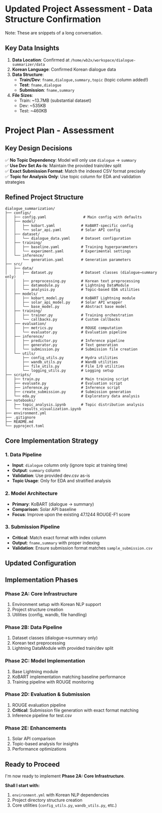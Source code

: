# Updated Project Assessment - Data Structure Confirmation

Note: These are snippets of a long conversation.

## **Key Data Insights**

1. **Data Location**: Confirmed at `/home/wb2x/workspace/dialogue-summarizer/data`
2. **Korean Language**: Confirmed Korean dialogue data
3. **Data Structure**: 
   - **Train/Dev**: `fname,dialogue,summary,topic` (topic column added!)
   - **Test**: `fname,dialogue` 
   - **Submission**: `fname,summary`
4. **File Sizes**: 
   - Train: ~13.7MB (substantial dataset)
   - Dev: ~535KB 
   - Test: ~460KB


# Project Plan - Assessment

## **Key Design Decisions**

✅ **No Topic Dependency**: Model will only use `dialogue` → `summary`  
✅ **Use Dev Set As-Is**: Maintain the provided train/dev split  
✅ **Exact Submission Format**: Match the indexed CSV format precisely  
✅ **Topic for Analysis Only**: Use topic column for EDA and validation strategies  

## **Refined Project Structure**

```
dialogue_summarization/
├── configs/
│   ├── config.yaml                 # Main config with defaults
│   ├── model/
│   │   ├── kobart.yaml            # KoBART-specific config
│   │   └── solar_api.yaml         # Solar API config
│   ├── dataset/
│   │   └── dialogue_data.yaml     # Dataset configuration
│   ├── training/
│   │   ├── baseline.yaml          # Training hyperparameters
│   │   └── experiment.yaml        # Experimental settings
│   └── inference/
│       └── generation.yaml        # Generation parameters
├── src/
│   ├── data/
│   │   ├── dataset.py             # Dataset classes (dialogue→summary only)
│   │   ├── preprocessing.py       # Korean text preprocessing  
│   │   ├── datamodule.py          # Lightning DataModule
│   │   └── analysis.py            # Topic-based EDA utilities
│   ├── models/
│   │   ├── kobart_model.py        # KoBART Lightning module
│   │   ├── solar_api_model.py     # Solar API wrapper
│   │   └── base_model.py          # Abstract base model
│   ├── training/
│   │   ├── trainer.py             # Training orchestration
│   │   └── callbacks.py           # Custom callbacks
│   ├── evaluation/
│   │   ├── metrics.py             # ROUGE computation
│   │   └── evaluator.py           # Evaluation pipeline
│   ├── inference/
│   │   ├── predictor.py           # Inference pipeline
│   │   ├── generator.py           # Text generation
│   │   └── submission.py          # Submission file creation
│   └── utils/
│       ├── config_utils.py        # Hydra utilities
│       ├── wandb_utils.py         # WandB utilities  
│       ├── file_utils.py          # File I/O utilities
│       └── logging_utils.py       # Logging setup
├── scripts/
│   ├── train.py                   # Main training script
│   ├── evaluate.py                # Evaluation script
│   ├── inference.py               # Inference script
│   ├── create_submission.py       # Submission generation
│   └── eda.py                     # Exploratory data analysis
├── notebooks/
│   ├── topic_analysis.ipynb       # Topic distribution analysis
│   └── results_visualization.ipynb
├── environment.yml                
├── .gitignore
├── README.md
└── pyproject.toml                 
```

## **Core Implementation Strategy**

### **1. Data Pipeline**
- **Input**: `dialogue` column only (ignore topic at training time)
- **Output**: `summary` column  
- **Validation**: Use provided dev.csv as-is
- **Topic Usage**: Only for EDA and stratified analysis

### **2. Model Architecture**
- **Primary**: KoBART (dialogue → summary)
- **Comparison**: Solar API baseline
- **Focus**: Improve upon the existing 47.1244 ROUGE-F1 score

### **3. Submission Pipeline**
- **Critical**: Match exact format with index column
- **Output**: `fname,summary` with proper indexing
- **Validation**: Ensure submission format matches `sample_submission.csv`

## **Updated Configuration**

## **Implementation Phases**

### **Phase 2A: Core Infrastructure** 
1. Environment setup with Korean NLP support
2. Project structure creation  
3. Utilities (config, wandb, file handling)

### **Phase 2B: Data Pipeline**
1. Dataset classes (dialogue→summary only)
2. Korean text preprocessing 
3. Lightning DataModule with provided train/dev split

### **Phase 2C: Model Implementation** 
1. Base Lightning module
2. KoBART implementation matching baseline performance
3. Training pipeline with ROUGE monitoring

### **Phase 2D: Evaluation & Submission**
1. ROUGE evaluation pipeline
2. **Critical**: Submission file generation with exact format matching
3. Inference pipeline for test.csv

### **Phase 2E: Enhancements**
1. Solar API comparison
2. Topic-based analysis for insights
3. Performance optimizations

## **Ready to Proceed**

I'm now ready to implement **Phase 2A: Core Infrastructure**. 

**Shall I start with:**
1. `environment.yml` with Korean NLP dependencies
2. Project directory structure creation
3. Core utilities (`config_utils.py`, `wandb_utils.py`, etc.)

